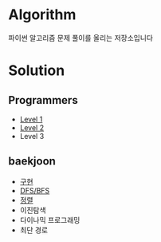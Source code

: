 # Algorithm
파이썬 알고리즘 문제 풀이를 올리는 저장소입니다

# Solution

## Programmers
- [Level 1](https://github.com/jaeeun49/Algorithm/tree/main/programmers/Level%201)
- [Level 2](https://github.com/jaeeun49/Algorithm/tree/main/programmers/Level%202)
- Level 3 

## baekjoon
- [구현](https://github.com/jaeeun49/Algorithm/tree/main/baekjoon/%EA%B5%AC%ED%98%84)
- [DFS/BFS](https://github.com/jaeeun49/Algorithm/tree/main/baekjoon/DFS%2CBFS)
- [정렬](https://github.com/jaeeun49/Algorithm/tree/main/baekjoon/%EC%A0%95%EB%A0%AC)
- 이진탐색
- 다이나믹 프로그래밍
- 최단 경로
